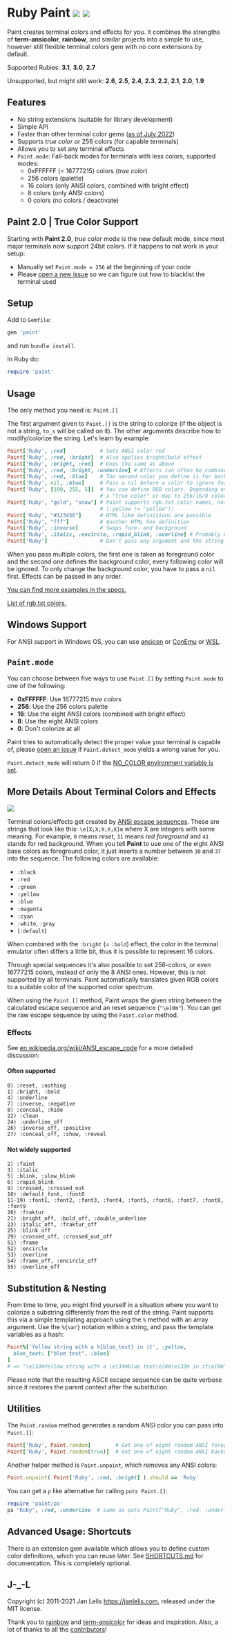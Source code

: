 # Ruby Paint [<img src="https://badge.fury.io/rb/paint.svg" />](https://badge.fury.io/rb/paint) [<img src="https://github.com/janlelis/paint/workflows/Test/badge.svg" />](https://github.com/janlelis/paint/actions?query=workflow%3ATest)

Paint creates terminal colors and effects for you. It combines the strengths of **term-ansicolor**, **rainbow**, and similar projects into a simple to use, however still flexible terminal colors gem with no core extensions by default.

Supported Rubies: **3.1**, **3.0**, **2.7**

Unsupported, but might still work: **2.6**, **2.5**, **2.4**, **2.3**, **2.2**, **2.1**, **2.0**, **1.9**

## Features

* No string extensions (suitable for library development)
* Simple API
* Faster than other terminal color gems ([as of July 2022](https://gist.github.com/janlelis/91413b9295c81ee873dc))
* Supports *true color* or 256 colors (for capable terminals)
* Allows you to set any terminal effects
* `Paint.mode`: Fall-back modes for terminals with less colors, supported modes:
  * 0xFFFFFF (= 16777215) colors (*true color*)
  * 256 colors (palette)
  * 16 colors (only ANSI colors, combined with bright effect)
  * 8 colors (only ANSI colors)
  * 0 colors (no colors / deactivate)

## Paint 2.0 | True Color Support

Starting with **Paint 2.0**, *true color* mode is the new default mode, since most major terminals now support 24bit colors. If it happens to not work in your setup:

- Manually set `Paint.mode = 256` at the beginning of your code
- Please [open a new issue](https://github.com/janlelis/paint/issues/new) so we can figure out how to blacklist the terminal used

## Setup

Add to `Gemfile`:

```ruby
gem 'paint'
```

and run `bundle install`.

In Ruby do:

```ruby
require 'paint'
```

## Usage

The only method you need is: `Paint.[]`

The first argument given to `Paint.[]` is the string to colorize (if the object is not a string, `to_s` will be called on it). The other arguments describe how to modify/colorize the string. Let's learn by example:

```ruby
Paint['Ruby', :red]           # Sets ANSI color red
Paint['Ruby', :red, :bright]  # Also applies bright/bold effect
Paint['Ruby', :bright, :red]  # Does the same as above
Paint['Ruby', :red, :bright, :underline] # Effects can often be combined
Paint['Ruby', :red, :blue]    # The second color you define is for background
Paint['Ruby', nil, :blue]     # Pass a nil before a color to ignore foreground and only set background color
Paint['Ruby', [100, 255, 5]]  # You can define RGB colors. Depending on your terminal, this will create
                              # a "true color" or map to 256/16/8 colors.
Paint['Ruby', "gold", "snow"] # Paint supports rgb.txt color names, note that the arguments are strings
                              # (:yellow != "yellow")!
Paint['Ruby', "#123456"]      # HTML like definitions are possible
Paint['Ruby', "fff"]          # Another HTML hex definition
Paint['Ruby', :inverse]       # Swaps fore- and background
Paint['Ruby', :italic, :encircle, :rapid_blink, :overline] # Probably not supported effects
Paint['Ruby']                 # Don't pass any argument and the string will not be changed
```

When you pass multiple colors, the first one is taken as foreground color and the second one defines the background color, every following color will be ignored. To only change the background color, you have to pass a `nil` first. Effects can be passed in any order.

[You can find more examples in the specs.](https://github.com/janlelis/paint/blob/master/spec/paint_spec.rb)

[List of rgb.txt colors.](https://en.wikipedia.org/wiki/X11_color_names#Color_name_chart)

## Windows Support

For ANSI support in Windows OS, you can use [ansicon](https://github.com/adoxa/ansicon) or [ConEmu](https://conemu.github.io/) or [WSL](https://docs.microsoft.com/en-us/windows/wsl/install-win10).

## `Paint.mode`

You can choose between five ways to use `Paint.[]` by setting `Paint.mode` to one of the following:

* **0xFFFFFF**: Use 16777215 *true colors*
* **256**:      Use the 256 colors palette
* **16**:       Use the eight ANSI colors (combined with bright effect)
* **8**:        Use the eight ANSI colors
* **0**:        Don't colorize at all

Paint tries to automatically detect the proper value your terminal is capable of, please [open an issue](https://github.com/janlelis/paint/issues/new) if `Paint.detect_mode` yields a wrong value for you.

`Paint.detect_mode` will return 0 if the [NO_COLOR environment variable is set](https://github.com/jcs/no_color/).

## More Details About Terminal Colors and Effects

<img src="https://pbs.twimg.com/media/ENyLvgVXUAgeDTn.jpg" />

Terminal colors/effects get created by [ANSI escape sequences](https://en.wikipedia.org/wiki/ANSI_escape_code). These are strings that look like this: `\e[X;X;X;X;X]m` where X are integers with some meaning. For example, `0` means *reset*, `31` means *red foreground* and `41` stands for red background. When you tell **Paint** to use one of the eight ANSI base colors as foreground color, it just inserts a number between `30` and `37` into the sequence. The following colors are available:

* `:black`
* `:red`
* `:green`
* `:yellow`
* `:blue`
* `:magenta`
* `:cyan`
* `:white`, `:gray`
* (`:default`)

When combined with the `:bright` (= `:bold`) effect, the color in the terminal emulator often differs a little bit, thus it is possible to represent 16 colors.

Through special sequences it's also possible to set 256-colors, or even 16777215 colors, instead of only the 8 ANSI ones. However, this is not supported by all terminals. Paint automatically translates given RGB colors to a suitable color of the supported color spectrum.

When using the `Paint.[]` method, Paint wraps the given string between the calculated escape sequence and an reset sequence (`"\e[0m"`). You can get the raw escape sequence by using the `Paint.color` method.

### Effects

See [en.wikipedia.org/wiki/ANSI_escape_code](https://en.wikipedia.org/wiki/ANSI_escape_code) for a more detailed discussion:

#### Often supported

    0) :reset, :nothing
    1) :bright, :bold
    4) :underline
    7) :inverse, :negative
    8) :conceal, :hide
    22) :clean
    24) :underline_off
    26) :inverse_off, :positive
    27) :conceal_off, :show, :reveal

#### Not widely supported

    2) :faint
    3) :italic
    5) :blink, :slow_blink
    6) :rapid_blink
    9) :crossed, :crossed_out
    10) :default_font, :font0
    11-19) :font1, :font2, :font3, :font4, :font5, :font6, :font7, :font8, :font9
    20) :fraktur
    21) :bright_off, :bold_off, :double_underline
    23) :italic_off, :fraktur_off
    25) :blink_off
    29) :crossed_off, :crossed_out_off
    51) :frame
    52) :encircle
    53) :overline
    54) :frame_off, :encircle_off
    55) :overline_off

## Substitution & Nesting

From time to time, you might find yourself in a situation where you want to colorize a substring differently from the rest of the string. Paint supports this via a simple templating approach using the `%` method with an array argument. Use the `%{var}` notation within a string, and pass the template variables as a hash:

```ruby
Paint%['Yellow string with a %{blue_text} in it', :yellow,
  blue_text: ["blue text", :blue]
]
# => "\e[33mYellow string with a \e[34mblue text\e[0m\e[33m in it\e[0m"
```

Please note that the resulting ASCII escape sequence can be quite verbose since it restores the parent context after the substitution.

## Utilities

The `Paint.random` method generates a random ANSI color you can pass into `Paint.[]`:

```ruby
Paint['Ruby', Paint.random]        # Get one of eight random ANSI foreground colors
Paint['Ruby', Paint.random(true)]  # Get one of eight random ANSI background colors
```

Another helper method is `Paint.unpaint`, which removes any ANSI colors:

```ruby
Paint.unpaint( Paint['Ruby', :red, :bright] ).should == 'Ruby'
```

You can get a `p` like alternative for calling `puts Paint.[]`:

```ruby
require 'paint/pa'
pa "Ruby", :red, :underline  # same as puts Paint["Ruby", :red, :underline]
```

## Advanced Usage: Shortcuts

There is an extension gem available which allows you to define custom color definitions, which you can reuse later. See [SHORTCUTS.md](https://github.com/janlelis/paint/blob/main/SHORTCUTS.md) for documentation. This is completely optional.

## J-_-L

Copyright (c) 2011-2021 Jan Lelis <https://janlelis.com>, released under the
MIT license.

Thank you to [rainbow](https://github.com/sickill/rainbow) and [term-ansicolor](https://github.com/flori/term-ansicolor) for ideas and inspiration. Also, a lot of thanks to all the [contributors](https://github.com/janlelis/paint/contributors)!
